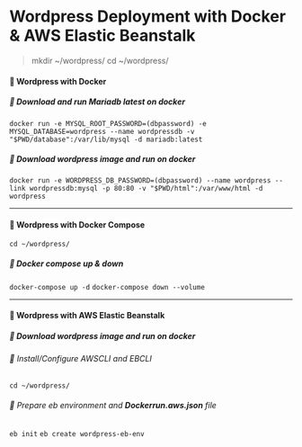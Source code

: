 # Wordpress Deployment with Docker & AWS Elastic Beanstalk

> mkdir ~/wordpress/
> cd ~/wordpress/
#### :whale: Wordpress with Docker 
##### :unicorn: Download and run Mariadb latest on docker 
`docker run -e MYSQL_ROOT_PASSWORD=(dbpassword) -e MYSQL_DATABASE=wordpress --name wordpressdb -v "$PWD/database":/var/lib/mysql -d mariadb:latest`

##### :unicorn: Download wordpress image and run on docker 
`docker run -e WORDPRESS_DB_PASSWORD=(dbpassword) --name wordpress --link wordpressdb:mysql -p 80:80 -v "$PWD/html":/var/www/html -d wordpress`

---
#### :whale: Wordpress with Docker Compose
`cd ~/wordpress/`
##### :unicorn: Docker compose up & down  
`docker-compose up -d`
`docker-compose down --volume`

---
#### :whale: Wordpress with AWS Elastic Beanstalk 
##### :unicorn: Download wordpress image and run on docker 
###### :unicorn: Install/Configure AWSCLI and EBCLI

`cd ~/wordpress/`
###### :unicorn: Prepare eb environment and **Dockerrun.aws.json** file
`eb init`
`eb create wordpress-eb-env`





